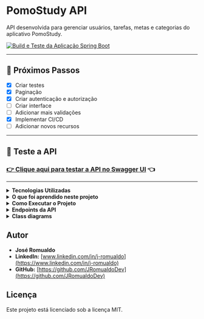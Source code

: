 # PomoStudy API

API desenvolvida para gerenciar usuários, tarefas, metas e categorias do aplicativo PomoStudy.

[![Build e Teste da Aplicação Spring Boot](https://github.com/JRomualdoDev/PomoStudy/actions/workflows/maven.yml/badge.svg)](https://github.com/JRomualdoDev/PomoStudy/actions/workflows/maven.yml)

---

## 🚧 Próximos Passos

- [X] Criar testes
- [X] Paginação
- [X] Criar autenticação e autorização
- [ ] Criar interface
- [ ] Adicionar mais validações
- [X] Implementar CI/CD
- [ ] Adicionar novos recursos

---

## 🚀 Teste a API

### [**👉 Clique aqui para testar a API no Swagger UI**](https://pomostudy.onrender.com/swagger-ui/index.html) 👈

---

<details>
<summary><strong>Tecnologias Utilizadas</strong></summary>

- Java 21
- Spring Boot 3.4.0
- Spring Web
- Spring Data JPA
- PostgreSQL
- Maven
- SpringDoc OpenAPI (Swagger)

</details>

<details>
<summary><strong>O que foi aprendido neste projeto</strong></summary>

Este projeto foi uma oportunidade de aprofundar conhecimentos em desenvolvimento de APIs REST com Spring Boot, aplicando as melhores práticas do mercado. Abaixo, estão destacados os principais conceitos e tecnologias explorados:

### **Arquitetura e Design de API**

- **Arquitetura em Camadas:** A estruturação do projeto em camadas (Controller, Service, Repository) garantiu a separação de responsabilidades e a manutenibilidade do código.
- **DTOs (Data Transfer Objects):** Foram utilizados DTOs para desacoplar a representação dos dados da API das entidades do banco de dados, garantindo uma API mais flexível e segura.
- **Mapeamento de Objetos:** A implementação de mappers para converter DTOs em entidades e vice-versa automatizou o processo e evitou código repetitivo.
- **Validação de Dados:** O uso do Spring Boot Starter Validation e a criação de validadores customizados garantiram a integridade dos dados de entrada da API.
- **Tratamento de Exceções:** A implementação de um `GlobalExceptionHandler` centralizou o tratamento de exceções e o retorno de mensagens de erro consistentes para o cliente.
- **Documentação de API:** O SpringDoc OpenAPI (Swagger) foi utilizado para gerar a documentação da API de forma automática, facilitando o consumo da API por outros desenvolvedores.

### **Spring Boot e Ecossistema**

- **Spring Web:** O Spring Web foi o framework base para a criação dos endpoints da API REST.
- **Spring Data JPA:** O Spring Data JPA facilitou a persistência de dados com o PostgreSQL.
- **Injeção de Dependências:** A injeção de dependências do Spring foi fundamental para gerenciar os componentes da aplicação.
- **Spring Boot DevTools:** O Spring Boot DevTools agilizou o desenvolvimento com recursos como o live reload.

### **Banco de Dados**

- **PostgreSQL:** O PostgreSQL foi o banco de dados relacional escolhido para persistir os dados da aplicação.
- **H2 Database:** O H2 foi utilizado como banco de dados em memória para os testes automatizados.

### **Boas Práticas**

- **Enums:** Enums foram utilizados para representar conjuntos de valores fixos, como prioridade de tarefas e tipos de metas.
- **Tagging Interfaces:** Tagging interfaces foram aplicadas para agrupar validações em diferentes cenários (criação e atualização).
- **Testes:** Em construção.

</details>

<details>
<summary><strong>Como Executar o Projeto</strong></summary>

### **Pré-requisitos**

- Java 21
- Maven
- PostgreSQL

### **Configuração**

1.  **Clone o repositório:**
    ```bash
    git clone https://github.com/JRomualdoDev/PomoStudy.git
    ```
2.  **Configure o banco de dados:**
  - Crie um banco de dados PostgreSQL.
  - Atualize as configurações do banco de dados no arquivo `src/main/resources/application.properties`.
  - Caso queira usar o docker - Na pasta onde se encontra o arquivo docker-composer.yaml, executar no terminal docker-composer up -d

### **Executando a Aplicação**

```bash
mvn spring-boot:run
```

### **Executando os Testes**

```bash
mvn test
```

### **Acessando a Documentação da API (Swagger)**

Abra o seu navegador e acesse `http://localhost:8080/swagger-ui.html`.

</details>

<details>
<summary><strong>Endpoints da API</strong></summary>

A URL base para todos os endpoints é `/api`.

### Usuários

- **Criar Usuário**
  - `POST /user`
- **Editar Usuário**
  - `PUT /user/{id}`
- **Listar Todos os Usuários**
  - `GET /user`
- **Buscar Usuário por ID**
  - `GET /user/{id}`
- **Excluir Usuário**
  - `DELETE /user/{id}`

### Tarefas

- **Criar Tarefa**
  - `POST /task`
- **Editar Tarefa**
  - `PUT /task/{id}`
- **Listar Todas as Tarefas**
  - `GET /task`
- **Buscar Tarefa por ID**
  - `GET /task/{id}`
- **Excluir Tarefa**
  - `DELETE /task/{id}`

### Metas

- **Criar Meta**
  - `POST /goal`
- **Editar Meta**
  - `PUT /goal/{id}`
- **Listar Todas as Metas**
  - `GET /goal`
- **Buscar Meta por ID**
  - `GET /goal/{id}`
- **Excluir Meta**
  - `DELETE /goal/{id}`

### Categorias

- **Criar Categoria**
  - `POST /category`
- **Editar Categoria**
  - `PUT /category/{id}`
- **Listar Todas as Categorias**
  - `GET /category`
- **Buscar Categoria por ID**
  - `GET /category/{id}`
- **Excluir Categoria**
  - `DELETE /category/{id}`

</details>

<details>
<summary><strong>Class diagrams</strong></summary>

```mermaid
classDiagram
  class User {
    +Long id
    +String name
    +String email
    +String password
    +UserRole role
    +OffsetDateTime createdAt
    +OffsetDateTime updatedAt
  }
  
  class Task {
      +Long id
      +String name
      +String description
      +OffsetDateTime startDate
      +OffsetDateTime endDate
      +StatusUser status
      +TaskPriority priority
      +Integer timeTotalLearning
      +OffsetDateTime createdAt
  }

  class Category {
      +Long id
      +String name
      +String color
      +String icon
      +OffsetDateTime createdAt
  }

  class Goal {
      +Long id
      +String title
      +String description
      +GoalType type
      +Integer goalValue
      +Integer goalActual
      +OffsetDateTime createdAt
      +OffsetDateTime endDate
      +Boolean active
  }

  class GoalHistory {
      +Long id
      +OffsetDateTime referenceDate
      +Integer registeredValue
      +BigDecimal percentageAchieved
      +String observation
      +OffsetDateTime createdAt
      +OffsetDateTime updatedAt
  }

  class PomodoroSession {
      +Long id
      +OffsetDateTime startDate
      +OffsetDateTime endDate
      +Integer plannedDuration
      +Integer realDuration
      +PomodoroSessionType type
      +Boolean completed
      +String observations
  }

  class PomodoroUserConfig {
      +Long id
      +int focusDuration
      +int shortBreakDuration
      +int longBreakDuration
      +int cyclesUntilLongBreak
      +Boolean autoStartBreaks
      +Boolean autoStartNextPomodoro
      +Boolean notificationSoundActive
      +String soundType
      +Integer notificationVolume
      +OffsetDateTime createdAt
      +OffsetDateTime updatedAt
  }

  User "1" -- "0..*" Task : has
  User "1" -- "0..*" Category : has
  User "1" -- "0..*" Goal : has
  User "1" -- "1" PomodoroUserConfig : has
  Task "1" -- "0..*" PomodoroSession : has
  Task "1" -- "1" Category : belongs to
  Goal "1" -- "0..*" GoalHistory : has
```
</details>

## Autor

- **José Romualdo**
- **LinkedIn:** [www.linkedin.com/in/j-romualdo](https://www.linkedin.com/in/j-romualdo)
- **GitHub:** [https://github.com/JRomualdoDev](https://github.com/JRomualdoDev)

## Licença

Este projeto está licenciado sob a licença MIT.